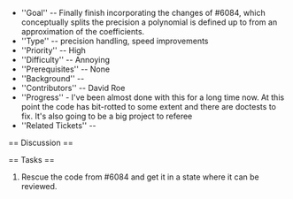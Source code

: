  * ''Goal'' -- Finally finish incorporating the changes of #6084, which conceptually splits the precision a polynomial is defined up to from an approximation of the coefficients. 
 * ''Type'' -- precision handling, speed improvements
 * ''Priority'' -- High
 * ''Difficulty'' -- Annoying
 * ''Prerequisites'' -- None
 * ''Background'' -- 
 * ''Contributors'' -- David Roe
 * ''Progress'' - I've been almost done with this for a long time now.  At this point the code has bit-rotted to some extent and there are doctests to fix.  It's also going to be a big project to referee
 * ''Related Tickets'' -- 

== Discussion ==

== Tasks ==

 1. Rescue the code from #6084 and get it in a state where it can be reviewed.
